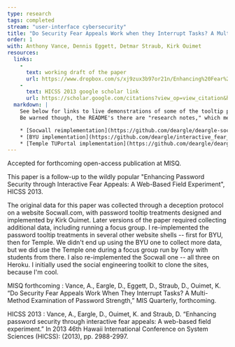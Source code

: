 ```yaml
---
type: research
tags: completed
stream: "user-interface cybersecurity"
title: "Do Security Fear Appeals Work when they Interrupt Tasks? A Multi-Method Examination of Password Strength"
order: 1
with: Anthony Vance, Dennis Eggett, Detmar Straub, Kirk Ouimet
resources:
  links:
    -
      text: working draft of the paper
      url: https://www.dropbox.com/s/xj9zux3b97or21n/Enhancing%20Fear%20Appeals%20R4%20v2.docx?dl=1
    -
      text: HICSS 2013 google scholar link
      url: https://scholar.google.com/citations?view_op=view_citation&hl=en&user=Nw7ibigAAAAJ&citation_for_view=Nw7ibigAAAAJ:d1gkVwhDpl0C
  markdown: |
    See below for links to live demonstrations of some of the tooltip portals.
    Be warned though, the README's there are "research notes," which means they are messy.

    * [Socwall reimplementation](https://github.com/deargle/deargle-socwall.com)
    * [BYU implementation](https://github.com/deargle/interactive_fear_appeals_cas)
    * [Temple TUPortal implementation](https://github.com/deargle/deargle-tuportal)
---
```


Accepted for forthcoming open-access publication at MISQ.

This paper is a follow-up to the wildly popular "Enhancing Password Security through Interactive Fear Appeals: A Web-Based Field Experiment", HICSS 2013.

The original data for this paper was collected through a deception protocol on a
website Socwall.com, with password tooltip treatments designed and implemented
by Kirk Ouimet. Later versions of the paper required collecting additional data,
including running a focus group. I re-implemented the password tooltip
treatments in several other website shells -- first for BYU, then for Temple. We
didn't end up using the BYU one to collect more data, but we did use the Temple
one during a focus group run by Tony with students from there. I also
re-implemented the Socwall one -- all three on Heroku.  I initially used the
social engineering toolkit to clone the sites, because I'm cool.

MISQ forthcoming
: Vance, A., Eargle, D., Eggett, D., Straub, D., Ouimet, K. “Do Security Fear Appeals Work When They Interrupt Tasks? A Multi-Method Examination of Password Strength,” MIS Quarterly, forthcoming.

HICSS 2013
: Vance, A., Eargle, D., Ouimet, K. and Straub, D. “Enhancing password security through interactive fear appeals: A web-based field experiment.” In 2013 46th Hawaii International Conference on System Sciences (HICSS): (2013), pp. 2988-2997.
